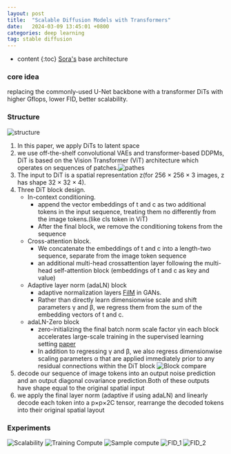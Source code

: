 ```yaml
---
layout: post
title:  "Scalable Diffusion Models with Transformers"
date:   2024-03-09 13:45:01 +0800
categories: deep learning
tag: stable diffusion
---
```



* content
{:toc}
[Sora's](https://openai.com/sora) base architecture
### core idea
replacing the commonly-used U-Net backbone with a transformer
DiTs with higher Gflops, lower FID, better scalability.

### Structure
![structure](https://github.com/Colorfu1/Colorful.io/raw/master/_posts/resources/2024-03-09-135235.png)
1. In this paper, we apply DiTs to latent space
2. we use off-the-shelf convolutional VAEs and transformer-based DDPMs, DiT is based on the Vision Transformer (ViT) architecture which operates on sequences of patches.![pathes](https://github.com/Colorfu1/Colorful.io/raw/master/_posts/resources/2024-03-09-135722.png)
3. The input to DiT is a spatial representation z(for 256 × 256 × 3 images, z has shape 32 × 32 × 4).
4. Three DiT block design.
    - In-context conditioning.
      - append the vector embeddings of t and c as two additional tokens in the input sequence, treating them no differently from the image tokens.(like cls token in ViT)
      - After the final block, we remove the conditioning tokens from the sequence
    - Cross-attention block.
      - We concatenate the embeddings of t and c into a length-two sequence, separate from the image token sequence
      - an additional multi-head crossattention layer following the multi-head self-attention block (embeddings of t and c as key and value)
    - Adaptive layer norm (adaLN) block
      - adaptive normalization layers [FilM](https://arxiv.org/abs/1709.07871) in GANs.
      - Rather than directly learn dimensionwise scale and shift parameters γ and β, we regress them from the sum of the embedding vectors of t and c.
    - adaLN-Zero block
      - zero-initializing the final batch norm scale factor γin each block accelerates large-scale training in the supervised learning setting [paper](https://arxiv.org/pdf/1706.02677.pdf)
      - In addition to regressing γ and β, we also regress dimensionwise scaling parameters α that are applied immediately prior to any residual connections within the DiT block
![Block compare](https://github.com/Colorfu1/Colorful.io/raw/master/_posts/resources/2024-03-09-145249.png)
5. decode our sequence of image tokens into an output noise prediction and an output diagonal covariance prediction.Both of these outputs have shape equal to the original spatial input
6. we apply the final layer norm (adaptive if using adaLN) and linearly decode each token into a p×p×2C tensor, rearrange the decoded tokens into their original spatial layout

### Experiments
![Scalability](https://github.com/Colorfu1/Colorful.io/raw/master/_posts/resources/2024-03-09-135157.png)
![Training Compute](https://github.com/Colorfu1/Colorful.io/raw/master/_posts/resources/2024-03-09-145601.png)
![Sample compute](https://github.com/Colorfu1/Colorful.io/raw/master/_posts/resources/2024-03-09-145930.png)
![FID_1](https://github.com/Colorfu1/Colorful.io/raw/master/_posts/resources/2024-03-09-145715.png)
![FID_2](https://github.com/Colorfu1/Colorful.io/raw/master/_posts/resources/2024-03-09-145725.png)
